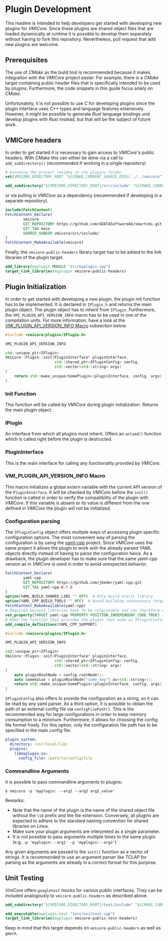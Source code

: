 # Plugin Development

This readme is intended to help developers get started with developing new plugins for *VMICore*.
Since these plugins are shared object files that are loaded dynamically at runtime it is possible to develop them
separately without having to fork this repository. Nevertheless, pull request that add new plugins are welcome.

## Prerequisites

The use of *CMake* as the build tool is recommended because it makes integration with the *VMICore* project easier. For
example, there is a *CMake* target containing public header files that is specifically intended to be used by plugins.
Furthermore, the code snippets in this guide focus solely on *CMake*.

Unfortunately, it is not possible to use *C* for developing plugins since the plugin interface uses *C++* types and
language features extensively. However, it might be possible to generate *Rust* language bindings und develop plugins
with *Rust* instead, but that will be the subject of future work.

## VMICore headers

In order to get started it is necessary to gain access to *VMICore*'s public headers. With *CMake* this can either be
done via a call to `add_subdirectory()` (recommended if working in a single repository)

```cmake
# Assuming the project resides in the plugins folder
set(VMICORE_DIRECTORY_ROOT "${CMAKE_CURRENT_SOURCE_DIR}/../../vmicore")

add_subdirectory("${VMICORE_DIRECTORY_ROOT}/src/include" "${CMAKE_CURRENT_BINARY_DIR}/vmicore-public-headers")
```

or via pulling in *VMICore* as a dependency (recommended if developing in a separate repository).

```cmake
include(FetchContent)
FetchContent_Declare(
        vmicore
        GIT_REPOSITORY https://github.com/GDATASoftwareAG/smartvmi.git
        GIT_TAG main
        SOURCE_SUBDIR vmicore/src/include/
)
FetchContent_MakeAvailable(vmicore)
```

Finally, the `vmicore-public-headers` library target has to be added to the link libraries of the plugin target.

```cmake
add_library(myplugin MODULE "src/myplugin.cpp")
target_link_libraries(myplugin vmicore-public-headers)
```

## Plugin Initialization

In order to get started with developing a new plugin, the plugin init function has to be implemented. It is declared
in `IPlugin.h` and returns the main plugin object. The plugin object has to inherit from `IPlugin`. Furthermore,
the `VMI_PLUGIN_API_VERSION_INFO` macro has to be used in one of the compilation units. For more information,
have a look at the [VMI_PLUGIN_API_VERSION_INFO Macro](#vmipluginapiversioninfo-macro) subsection below.

```c++
#include <vmicore/plugins/IPlugin.h>

VMI_PLUGIN_API_VERSION_INFO

std::unique_ptr<IPlugin>
VmiCore::Plugin::init(PluginInterface* pluginInterface,
                      std::shared_ptr<IPluginConfig> config,
                      std::vector<std::string> args)
{
    return std::make_unique<SomePlugin>(pluginInterface, config, args);
}
```

### Init Function

This function will be called by *VMICore* during plugin initialization. Returns the main plugin object.

### IPlugin

An interface from which all plugins must inherit. Offers an `unload()` function which is called right before the plugin
is destructed.

### PluginInterface

This is the main interface for calling any functionality provided by *VMICore*.

### VMI_PLUGIN_API_VERSION_INFO Macro

This macro initializes a global extern variable with the current API version of the `PluginInterface`. It will be
checked by *VMICore* before the `init()` function is called in order to verify the compatibility of the plugin with
*VMICore*. If this variable is absent or its value is different from the one defined in *VMICore* the plugin will not be
initialized.

### Configuration parsing

The `IPluginConfig` object offers multiple ways of accessing plugin specific configuration options.
The most convenient way of parsing the configuration is by using the [yaml-cpp](https://github.com/jbeder/yaml-cpp)
project. Since *VMICore* uses the same project it allows the plugin to work with the already parsed YAML objects
directly instead of having to parse the configuration twice. As a drawback, the plugin developer has to make sure that
the same *yaml-cpp* version as in *VMICore* is used in order to avoid unexpected behavior.

```cmake
FetchContent_Declare(
        yaml-cpp
        GIT_REPOSITORY https://github.com/jbeder/yaml-cpp.git
        GIT_TAG yaml-cpp-0.7.0
)
option(YAML_BUILD_SHARED_LIBS "" OFF)  # Only build static library
option(YAML_CPP_BUILD_TOOLS "" OFF)  # Avoid building unnecessary target
FetchContent_MakeAvailable(yaml-cpp)
# Required because libraries have to be relocatable and can therefore only link with relocatable code
set_property(TARGET yaml-cpp PROPERTY POSITION_INDEPENDENT_CODE TRUE)
# Make the function that provides the plugin root node in IPluginConfig available 
add_compile_definitions(YAML_CPP_SUPPORT)
```

```c++
#include <vmicore/plugins/IPlugin.h>

VMI_PLUGIN_API_VERSION_INFO

std::unique_ptr<IPlugin>
VmiCore::Plugin::init(PluginInterface* pluginInterface,
                      std::shared_ptr<IPluginConfig> config,
                      std::vector<std::string> args)
{
    auto pluginRootNode = config.rootNode();
    auto someValue = pluginRootNode["some_key"].as<std::string>();
    return std::make_unique<SomePlugin>(pluginInterface, config, args);
}
```

`IPluginConfig` also offers to provide the configuration as a string, so it can be read by any yaml parser.
As a third option, it is possible to obtain the path of an external config file via `configFilePath()`. This is the
recommended way for large configurations in order to keep memory consumption to a minimum. Furthermore, it allows for
choosing the config file format freely. For this option, only the configuration file path has to be specified in the
main config file.

```yaml
plugin_system:
  directory: /usr/local/lib/
  plugins:
    libmyplugin.so:
      config_file: /path/to/config/file
```

### Commandline Arguments

It is possible to pass commandline arguments to plugins:

```shell
$ vmicore -p 'myplugin: --arg1 --arg2 arg2_value'
```

Remarks:

- Note that the name of the plugin is the name of the shared object file without the `lib` prefix and the file
  extension. Conversely, all plugins are expected to adhere to the standard naming convention for shared libraries on
  *Linux*.
- Make sure your plugin arguments are interpreted as a single parameter.
- It is not possible to pass arguments multiple times to the same plugin.
  (e.g. `-p 'myplugin:--arg1' -p 'myplugin:--arg2'`)

Any given arguments are passed to the `init()` function as a vector of strings. It is recommended to use an argument
parser like *TCLAP* for parsing as the arguments are already in a correct format for this purpose.

## Unit Testing

*VmiCore* offers `googletest` mocks for various public interfaces. They can be included analogously
to `vmicore-public-headers` as described above.

```cmake
add_subdirectory("${VMICORE_DIRECTORY_ROOT}/test/include" "${CMAKE_CURRENT_BINARY_DIR}/vmicore-public-test-headers")

add_executable(myplugin-test "test/unittest.cpp")
target_link_libraries(myplugin vmicore-public-test-headers)
```

Keep in mind that this target depends on `vmicore-public-headers` as well as `gmock`.
